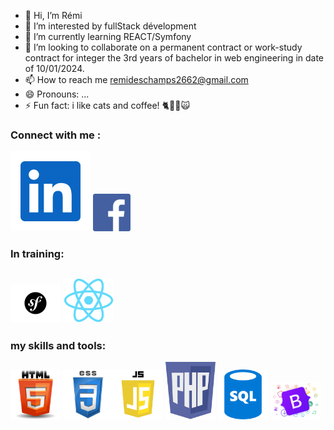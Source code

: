 - 👋 Hi, I’m Rémi
- 👀 I’m interested by fullStack dévelopment
- 🌱 I’m currently learning REACT/Symfony
- 💞️ I’m looking to collaborate on a permanent contract or work-study contract for integer the 3rd years of bachelor in web engineering in date of 10/01/2024.
- 📫 How to reach me remideschamps2662@gmail.com
- 😄 Pronouns: ...
- ⚡ Fun fact: i like cats and coffee! 🐈🐱‍👤🙀

### Connect with me :

[![LinkedIn](./img/linkedIn.svg)](https://www.linkedin.com/in/rémi-deschamps) 
[![Facebook](./img/facebook.jpg)](https://www.facebook.com/remi.deschamps.9) 

### In training:
<img src="./img/symfony.png" alt="logo symfony" width="80px"/> <img src="./img/React-icon.svg.png" alt="logo react" width="80px"/>
---
### my skills and tools:
<img src="./img/logo_html5.png" alt="logo html5" width="80px"/> <img src="./img/logo_css3.png" alt="logo react" width="80px"/><img src="./img/logo_js.png" alt="logo JS" width="80px"/> <img src="./img/logo_php.png" alt="logo react" width="80px"/>
<img src="./img/logo_sql.png" alt="logo sql" width="80px"/> <img src="./img/bootstrap.png" alt="logo react" width="80px"/>
<!---
jeSuisUnDeveloppeur/jeSuisUnDeveloppeur is a ✨ special ✨ repository because its `README.md` (this file) appears on your GitHub profile.
You can click the Preview link to take a look at your changes.
--->
